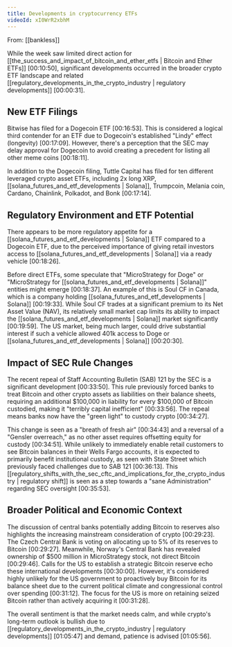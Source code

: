 ```yaml
---
title: Developments in cryptocurrency ETFs
videoId: xI0WrR2xbhM
---
```


From: [[bankless]] <br/> 

While the week saw limited direct action for [[the_success_and_impact_of_bitcoin_and_ether_etfs | Bitcoin and Ether ETFs]] <a class="yt-timestamp" data-t="00:10:50">[00:10:50]</a>, significant developments occurred in the broader crypto ETF landscape and related [[regulatory_developments_in_the_crypto_industry | regulatory developments]] <a class="yt-timestamp" data-t="00:00:31">[00:00:31]</a>.

## New ETF Filings

Bitwise has filed for a Dogecoin ETF <a class="yt-timestamp" data-t="00:16:53">[00:16:53]</a>. This is considered a logical third contender for an ETF due to Dogecoin's established "Lindy" effect (longevity) <a class="yt-timestamp" data-t="00:17:09">[00:17:09]</a>. However, there's a perception that the SEC may delay approval for Dogecoin to avoid creating a precedent for listing all other meme coins <a class="yt-timestamp" data-t="00:18:11">[00:18:11]</a>.

In addition to the Dogecoin filing, Tuttle Capital has filed for ten different leveraged crypto asset ETFs, including 2x long XRP, [[solana_futures_and_etf_developments | Solana]], Trumpcoin, Melania coin, Cardano, Chainlink, Polkadot, and Bonk <a class="yt-timestamp" data-t="00:17:14">[00:17:14]</a>.

## Regulatory Environment and ETF Potential

There appears to be more regulatory appetite for a [[solana_futures_and_etf_developments | Solana]] ETF compared to a Dogecoin ETF, due to the perceived importance of giving retail investors access to [[solana_futures_and_etf_developments | Solana]] via a ready vehicle <a class="yt-timestamp" data-t="00:18:26">[00:18:26]</a>.

Before direct ETFs, some speculate that "MicroStrategy for Doge" or "MicroStrategy for [[solana_futures_and_etf_developments | Solana]]" entities might emerge <a class="yt-timestamp" data-t="00:18:37">[00:18:37]</a>. An example of this is Soul CF in Canada, which is a company holding [[solana_futures_and_etf_developments | Solana]] <a class="yt-timestamp" data-t="00:19:33">[00:19:33]</a>. While Soul CF trades at a significant premium to its Net Asset Value (NAV), its relatively small market cap limits its ability to impact the [[solana_futures_and_etf_developments | Solana]] market significantly <a class="yt-timestamp" data-t="00:19:59">[00:19:59]</a>. The US market, being much larger, could drive substantial interest if such a vehicle allowed 401k access to Doge or [[solana_futures_and_etf_developments | Solana]] <a class="yt-timestamp" data-t="00:20:30">[00:20:30]</a>.

## Impact of SEC Rule Changes

The recent repeal of Staff Accounting Bulletin (SAB) 121 by the SEC is a significant development <a class="yt-timestamp" data-t="00:33:50">[00:33:50]</a>. This rule previously forced banks to treat Bitcoin and other crypto assets as liabilities on their balance sheets, requiring an additional $100,000 in liability for every $100,000 of Bitcoin custodied, making it "terribly capital inefficient" <a class="yt-timestamp" data-t="00:33:56">[00:33:56]</a>. The repeal means banks now have the "green light" to custody crypto <a class="yt-timestamp" data-t="00:34:27">[00:34:27]</a>.

This change is seen as a "breath of fresh air" <a class="yt-timestamp" data-t="00:34:43">[00:34:43]</a> and a reversal of a "Gensler overreach," as no other asset requires offsetting equity for custody <a class="yt-timestamp" data-t="00:34:51">[00:34:51]</a>. While unlikely to immediately enable retail customers to see Bitcoin balances in their Wells Fargo accounts, it is expected to primarily benefit institutional custody, as seen with State Street which previously faced challenges due to SAB 121 <a class="yt-timestamp" data-t="00:36:13">[00:36:13]</a>. This [[regulatory_shifts_with_the_sec_cftc_and_implications_for_the_crypto_industry | regulatory shift]] is seen as a step towards a "sane Administration" regarding SEC oversight <a class="yt-timestamp" data-t="00:35:53">[00:35:53]</a>.

## Broader Political and Economic Context

The discussion of central banks potentially adding Bitcoin to reserves also highlights the increasing mainstream consideration of crypto <a class="yt-timestamp" data-t="00:29:23">[00:29:23]</a>. The Czech Central Bank is voting on allocating up to 5% of its reserves to Bitcoin <a class="yt-timestamp" data-t="00:29:27">[00:29:27]</a>. Meanwhile, Norway's Central Bank has revealed ownership of $500 million in MicroStrategy stock, not direct Bitcoin <a class="yt-timestamp" data-t="00:29:46">[00:29:46]</a>. Calls for the US to establish a strategic Bitcoin reserve echo these international developments <a class="yt-timestamp" data-t="00:30:00">[00:30:00]</a>. However, it's considered highly unlikely for the US government to proactively buy Bitcoin for its balance sheet due to the current political climate and congressional control over spending <a class="yt-timestamp" data-t="00:31:12">[00:31:12]</a>. The focus for the US is more on retaining seized Bitcoin rather than actively acquiring it <a class="yt-timestamp" data-t="00:31:28">[00:31:28]</a>.

The overall sentiment is that the market needs calm, and while crypto's long-term outlook is bullish due to [[regulatory_developments_in_the_crypto_industry | regulatory developments]] <a class="yt-timestamp" data-t="01:05:47">[01:05:47]</a> and demand, patience is advised <a class="yt-timestamp" data-t="01:05:56">[01:05:56]</a>.